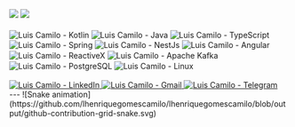 <div>
  <img height="180em"
       src="https://github-readme-stats.vercel.app/api?username=lhenriquegomescamilo&theme=darcula&show_icons=true" />
  <img height="180em"
       src="https://github-readme-stats.vercel.app/api/top-langs/?username=lhenriquegomescamilo&layout=compact&langs_count=16&hide=javascript,html,scss,css,groovy,c%2B%2B,php,c,smarty,ruby,batchfile,shell,powershell,mustache&theme=darcula" />
</div>
<br>
<div style="display: inline-block; cursor: pointer">
  <img align="center" height="35" width="40" alt="Luis Camilo - Kotlin"
       src="https://cdn.jsdelivr.net/gh/devicons/devicon/icons/kotlin/kotlin-original.svg">
  <img align="center" height="35" width="40" alt="Luis Camilo - Java"
       src="https://cdn.jsdelivr.net/gh/devicons/devicon/icons/java/java-original.svg">
  <img align="center" height="35" width="40" alt="Luis Camilo - TypeScript"
       src="https://cdn.jsdelivr.net/gh/devicons/devicon/icons/typescript/typescript-original.svg">
  <img align="center" height="35" width="40" alt="Luis Camilo - Spring"
       src="https://cdn.jsdelivr.net/gh/devicons/devicon/icons/spring/spring-original.svg">
  <img align="center" height="35" width="40" alt="Luis Camilo - NestJs"
       src="https://cdn.jsdelivr.net/gh/devicons/devicon/icons/nestjs/nestjs-plain.svg">
  <img align="center" height="35" width="40" alt="Luis Camilo - Angular"
       src="https://cdn.jsdelivr.net/gh/devicons/devicon/icons/angularjs/angularjs-plain.svg">
  <img align="center" height="35" width="40" alt="Luis Camilo - ReactiveX"
       src="https://rxjs.dev/generated/images/marketing/home/Rx_Logo-512-512.png">
  <img align="center" height="35" width="40" alt="Luis Camilo - Apache Kafka"
       src="https://cdn.jsdelivr.net/gh/devicons/devicon/icons/apachekafka/apachekafka-original.svg">
  <img align="center" height="35" width="40" alt="Luis Camilo - PostgreSQL"
       src="https://cdn.jsdelivr.net/gh/devicons/devicon/icons/postgresql/postgresql-original.svg">
  <img align="center" height="35" width="40" alt="Luis Camilo - Linux"
       src="https://cdn.jsdelivr.net/gh/devicons/devicon/icons/linux/linux-original.svg">
</div>



<br>
<br>
<div>
  <a href="https://www.linkedin.com/in/luis-camilo-000192105" target="_blank">
    <img src="https://img.shields.io/badge/LinkedIn-0077B5?style=for-the-badge&logo=linkedin&logoColor=white"
         alt="Luis Camilo - LinkedIn">
  </a>
  <a href="mailto:lhenriquegomescamilo@gmail.com" target="_blank">
    <img src="https://img.shields.io/badge/Gmail-D14836?style=for-the-badge&logo=gmail&logoColor=white"
         alt="Luis Camilo - Gmail">
  </a><a href="https://t.me/lhenriquegomescamilo" target="_blank">
  <img src="https://img.shields.io/badge/Telegram-2CA5E0?style=for-the-badge&logo=telegram&logoColor=white"
       alt="Luis Camilo - Telegram">
</a>
</div>
---
![Snake animation](https://github.com/lhenriquegomescamilo/lhenriquegomescamilo/blob/output/github-contribution-grid-snake.svg)
